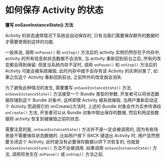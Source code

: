 # **如何保存 Activity 的状态**

**覆写 onSaveInstanceState\(\) 方法**

Activity 的状态通常情况下系统会自动保存的, 只有当我们需要保存额外的数据时才需要使用到这样的功能.

一般来说, 调用 `onPause()` 和 `onStop()` 方法后的 activity 实例仍然存在于内存中, activity 的所有信息和状态数据不会消失, 当 activity 重新回到前台之后, 所有的改变都会得到保留. 但是当系统内存不足时, 调用 `onPause()` 和 `onStop()` 方法后的 Activity 可能会被系统摧毁, 此时内存中就不会存有该 Activity 的实例对象了, 如果之后这个 Activity 重新回到前台, 之前所作的改变就会消失.

为了避免此种情况的发生, 需要覆写 `onSaveInstanceState()` 方法. `onSaveInstanceState()` 方法接受一个 Bundle 类型的参数, 开发者可以将状态数据存储到这个 Bundle 对象中, 这样即使 Activity 被系统摧毁, 当用户重新启动这个 Activity 而调用它的 onCreate\(\)方法时, 上述的 Bundle 对象会作为实参传递给 `onCreate()` 方法, 开发者可以从 Bundle 对象中取出保存的数据, 然后利用这些数据将 activity 恢复到被摧毁之前的状态.

需要注意的是, `onSaveInstanceState()` 方法并不是一定会被调用的, 因为有些场景是不需要保存状态数据的. 比如用户按下 BACK 键退出 Activity 时, 用户显然想要关闭这个 Activity, 此时是没有必要保存数据以供下次恢复的, 也就是 `onSaveInstanceState()` 方法不会被调用. 如果调用 `onSaveInstanceState()` 方法, 调用将发生在 `onPause()` 或 `onStop()` 方法之前.

